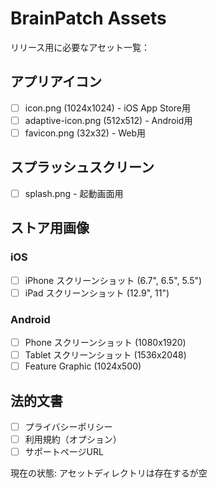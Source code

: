 # BrainPatch Assets

リリース用に必要なアセット一覧：

## アプリアイコン
- [ ] icon.png (1024x1024) - iOS App Store用
- [ ] adaptive-icon.png (512x512) - Android用
- [ ] favicon.png (32x32) - Web用

## スプラッシュスクリーン  
- [ ] splash.png - 起動画面用

## ストア用画像
### iOS
- [ ] iPhone スクリーンショット (6.7", 6.5", 5.5")
- [ ] iPad スクリーンショット (12.9", 11")

### Android
- [ ] Phone スクリーンショット (1080x1920)
- [ ] Tablet スクリーンショット (1536x2048)
- [ ] Feature Graphic (1024x500)

## 法的文書
- [ ] プライバシーポリシー
- [ ] 利用規約（オプション）
- [ ] サポートページURL

現在の状態: アセットディレクトリは存在するが空